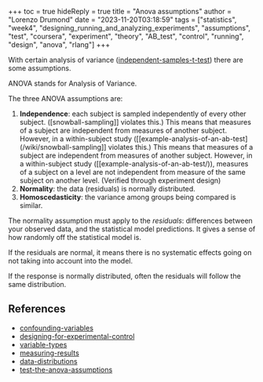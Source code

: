 +++
toc = true
hideReply = true
title = "Anova assumptions"
author = "Lorenzo Drumond"
date = "2023-11-20T03:18:59"
tags = ["statistics",  "week4",  "designing_running_and_analyzing_experiments",  "assumptions",  "test",  "coursera",  "experiment",  "theory",  "AB_test",  "control",  "running",  "design",  "anova",  "rlang"]
+++


With certain analysis of variance ([independent-samples-t-test](/wiki/independent-samples-t-test/)) there are some assumptions.

ANOVA stands for Analysis of Variance.

The three ANOVA assumptions are:
1. __Independence__: each subject is sampled independently of every other subject. ([snowball-sampling]] violates this.) This means that measures of a subject are independent from measures of another subject. However, in a within-subject study ([[example-analysis-of-an-ab-test](/wiki/snowball-sampling]] violates this.) This means that measures of a subject are independent from measures of another subject. However, in a within-subject study ([[example-analysis-of-an-ab-test/)), measures of a subject on a level are not independent from measure of the same subject on another level. (Verified through experiment design)
2. __Normality__: the data (residuals) is normally distributed.
3. __Homoscedasticity__: the variance among groups being compared is similar.

The normality assumption must apply to the _residuals_: differences between your observed data, and the statistical model predictions. It gives a sense of how randomly off the statistical model is.

If the residuals are normal, it means there is no systematic effects going on not taking into account into the model.

If the response is normally distributed, often the residuals will follow the same distribution.

## References
- [confounding-variables](/wiki/confounding-variables/)
- [designing-for-experimental-control](/wiki/designing-for-experimental-control/)
- [variable-types](/wiki/variable-types/)
- [measuring-results](/wiki/measuring-results/)
- [data-distributions](/wiki/data-distributions/)
- [test-the-anova-assumptions](/wiki/test-the-anova-assumptions/)
